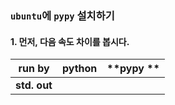 ### `ubuntu`에 `pypy` 설치하기

#### 1. 먼저, 다음 속도 차이를 봅시다.

| **run by** | **python** | **pypy **|
|---|:---:|---:|
|**std. out**|  |  |
